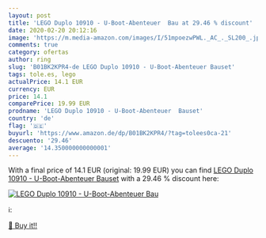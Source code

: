 ```yaml
---
layout: post
title: 'LEGO Duplo 10910 - U-Boot-Abenteuer  Bau at 29.46 % discount'
date: 2020-02-20 20:12:16
image: 'https://m.media-amazon.com/images/I/51mpoezwPWL._AC_._SL200_.jpg'
comments: true
category: ofertas
author: ring
slug: 'B01BK2KPR4-de LEGO Duplo 10910 - U-Boot-Abenteuer Bauset'
tags: tole.es, lego
actualPrice: 14.1 EUR
currency: EUR
price: 14.1
comparePrice: 19.99 EUR
prodname: 'LEGO Duplo 10910 - U-Boot-Abenteuer  Bauset'
country: 'de'
flag: '🇩🇪'
buyurl: 'https://www.amazon.de/dp/B01BK2KPR4/?tag=tolees0ca-21'
descuento: '29.46'
average: '14.350000000000001'
---
```


With a final price of 14.1 EUR (original: 19.99 EUR) you can find [LEGO Duplo 10910 - U-Boot-Abenteuer  Bauset](https://www.amazon.de/dp/B01BK2KPR4/?tag=tolees0ca-21) with a  29.46 % discount here:

[![LEGO Duplo 10910 - U-Boot-Abenteuer  Bau](https://m.media-amazon.com/images/I/51mpoezwPWL._AC_._SL200_.jpg)](https://www.amazon.de/dp/B01BK2KPR4/?tag=tolees0ca-21)

ℹ️:


[🛒 Buy it!!](https://www.amazon.de/dp/B01BK2KPR4/?tag=tolees0ca-21)
